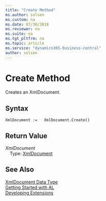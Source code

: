 ```yaml
---
title: "Create Method"
ms.author: solsen
ms.custom: na
ms.date: 07/30/2018
ms.reviewer: na
ms.suite: na
ms.tgt_pltfrm: na
ms.topic: article
ms.service: "dynamics365-business-central"
author: solsen
---
```

[//]: # (START>DO_NOT_EDIT)
[//]: # (IMPORTANT:Do not edit any of the content between here and the END>DO_NOT_EDIT.)
[//]: # (Any modifications should be made in the .resx files in the ModernDev repo.)
# Create Method
Creates an XmlDocument.

## Syntax
```
XmlDocument :=   XmlDocument.Create()
```


## Return Value
*XmlDocument*  
&emsp;Type: [XmlDocument](xmldocument-data-type.md)  
  


[//]: # (IMPORTANT: END>DO_NOT_EDIT)
## See Also
[XmlDocument Data Type](xmldocument-data-type.md)  
[Getting Started with AL](../devenv-get-started.md)  
[Developing Extensions](../devenv-dev-overview.md)